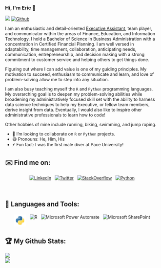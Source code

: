 ### Hi, I'm Eric 👋
![](https://visitor-badge.laobi.icu/badge?page_id=iamericfletcher.iamericfletcher) [![Github](https://img.shields.io/github/followers/iamericfletcher?label=Follow&style=social)](https://github.com/iamericfletcher)



I am an enthusiastic and detail-oriented [Executive Assistant](https://hbr.org/2011/05/the-case-for-executive-assistants), team player, and communicator within the areas of Finance, Education, and Information Technology. I hold a Bachelor of Science in Business Administration with a concentration in Certified Financial Planning. I am well versed in adaptability, time management, collaboration, anticipating needs, communication, entrepreneurship, and decision making with a strong commitment to customer service and helping others to get things done.

Figuring out where I can add value is one of my guiding principles. My motivation to succeed, enthusiasm to communicate and learn, and love of problem-solving allow me to step into any situation. 

I am also busy teaching myself the `R` and `Python` programming languages. My overarching goal is to deepen my problem-solving abilities while broadening my administratively focused skill set with the ability to harness data science techniques to help my Executive, or fellow team members, derive insight from data. Eventually, I would also like to inspire other administrative professionals to learn how to code!

Other hobbies of mine include running, biking, swimming, and jump roping.

- 👯 I’m looking to collaborate on `R` or `Python` projects.
- 😄 Pronouns: He, Him, His
- ⚡ Fun fact: I was the first male diver at Pace University!

## ✉️ Find me on:


<p align="center">
 <a href="https://linkedin.com/in/iamericfletcher"> <img src="https://user-images.githubusercontent.com/64165327/96324384-979a3c00-0fef-11eb-94d0-d4274cc4b327.png" alt="LinkedIn" height="40" style="vertical-align:top; margin:4px"></a>
 <a href="https://twitter.com/iamericfletcher"> <img src="https://user-images.githubusercontent.com/64165327/96324016-83edd600-0fed-11eb-89ad-d776db64144a.png" alt="Twitter" height="40" style="vertical-align:top; margin:4px"></a>
 <a href="https://stackoverflow.com/users/13356730/iamericfletcher"> <img src="https://user-images.githubusercontent.com/64165327/96324226-a9c7aa80-0fee-11eb-9999-51105d6be6ad.png" alt="StackOverflow" height="40" style="vertical-align:top; margin:4px"></a>
 <a href="mailto:ericfletcher3@gmail.com"> <img src="https://cdn.jsdelivr.net/npm/simple-icons@v3/icons/gmail.svg" alt="Python" height="40" style="vertical-align:top; margin:4px"></a>
</p>

<br />

## 🧰 Languages and Tools:
<p align="center">
<img src="https://raw.githubusercontent.com/github/explore/80688e429a7d4ef2fca1e82350fe8e3517d3494d/topics/python/python.png" alt="Python" height="40" style="vertical-align:top; margin:4px">
 <img src="https://user-images.githubusercontent.com/64165327/96323524-73d4f700-0feb-11eb-966a-2e696238ff3b.jpg" alt="R" height="40" style="vertical-align:top; margin:4px"> 
 <img src="https://user-images.githubusercontent.com/64165327/96323735-83a10b00-0fec-11eb-8df2-f6f7657ff3c8.png" alt="Microsoft Power Automate" height="40" style="vertical-align:top; margin:4px">
 <img src="https://user-images.githubusercontent.com/64165327/96323844-d8dd1c80-0fec-11eb-99f2-3d7ae5e957ec.png" alt="Microsoft SharePoint" height="40" style="vertical-align:top; margin:4px">
</p>

## :trophy: My Github Stats:

<!--
![GitHub stats](https://readme-stats-cfgj2cxdy.vercel.app/api?username=CharalambosIoannou&count_private=true&show_icons=true&theme=tokyonight)
![Top Langs](https://readme-stats-cfgj2cxdy.vercel.app/api/top-langs/?username=CharalambosIoannou&hide=php&theme=tokyonight)
-->
<div>
<a href="https://readme-stats-cfgj2cxdy.vercel.app/api?username=iamericfletcher&count_private=true&show_icons=true&theme=tokyonight">
  <img  align="left" src="https://readme-stats-cfgj2cxdy.vercel.app/api?username=iamericfletcher&count_private=true&show_icons=true&theme=tokyonight" />
</a>
</div>
<br />
<div>
<a href="https://readme-stats-cfgj2cxdy.vercel.app/api/top-langs/?username=iamericfletcher&hide=php&theme=tokyonight">
  <img  align="left" src="https://readme-stats-cfgj2cxdy.vercel.app/api?username=iamericfletcher&count_private=true&show_icons=true&theme=tokyonight" />
</a>
</div>


<!--
**iamericfletcher/iamericfletcher** is a ✨ _special_ ✨ repository because its `README.md` (this file) appears on your GitHub profile.

Here are some ideas to get you started:

- 🔭 I’m currently working on ...
- 🌱 I’m currently learning ...
- 👯 I’m looking to collaborate on ...
- 🤔 I’m looking for help with ...
- 💬 Ask me about ...
- 📫 How to reach me: ...
- 😄 Pronouns: ...
- ⚡ Fun fact: ...
-->
